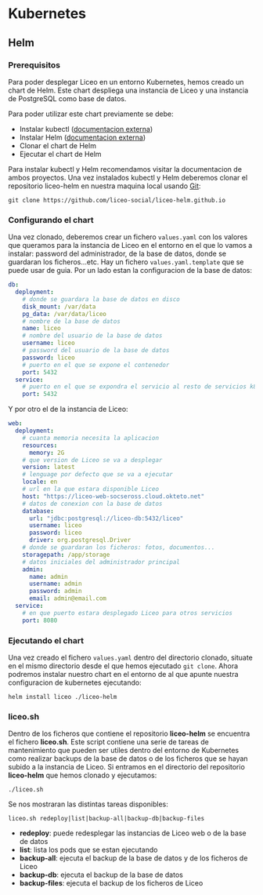 # Kubernetes

## Helm

### Prerequisitos

Para poder desplegar Liceo en un entorno Kubernetes, hemos creado un chart de Helm. Este chart despliega una instancia de Liceo y una instancia de PostgreSQL como base de datos. 

Para poder utilizar este chart previamente se debe:

- Instalar kubectl ([documentacion externa](https://kubernetes.io/es/docs/tasks/tools/install-kubectl/))
- Instalar Helm ([documentacion externa](https://helm.sh/docs/intro/install/))
- Clonar el chart de Helm
- Ejecutar el chart de Helm

Para instalar kubectl y Helm recomendamos visitar la documentacion de ambos proyectos. Una vez instalados kubectl y Helm deberemos clonar el repositorio liceo-helm en nuestra maquina local usando [Git](https://git-scm.com/):

```shell
git clone https://github.com/liceo-social/liceo-helm.github.io
```

### Configurando el chart

Una vez clonado, deberemos crear un fichero `values.yaml` con los valores que queramos para la instancia de Liceo en el entorno en el que lo vamos a instalar: password del administrador, de la base de datos, donde se guardaran los ficheros...etc. Hay un fichero `values.yaml.template` que se puede usar de guia. Por un lado estan la configuracion de la base de datos:

```yaml
db:
  deployment:    
    # donde se guardara la base de datos en disco
    disk_mount: /var/data
    pg_data: /var/data/liceo    
    # nombre de la base de datos
    name: liceo
    # nombre del usuario de la base de datos
    username: liceo
    # password del usuario de la base de datos
    password: liceo
    # puerto en el que se expone el contenedor
    port: 5432
  service:
    # puerto en el que se expondra el servicio al resto de servicios k8s
    port: 5432
```

Y por otro el de la instancia de Liceo:

```yaml
web:
  deployment:
    # cuanta memoria necesita la aplicacion
    resources:
      memory: 2G
    # que version de Liceo se va a desplegar
    version: latest
    # lenguage por defecto que se va a ejecutar
    locale: en
    # url en la que estara disponible Liceo 
    host: "https://liceo-web-socseross.cloud.okteto.net"
    # datos de conexion con la base de datos
    database:
      url: "jdbc:postgresql://liceo-db:5432/liceo"
      username: liceo
      password: liceo
      driver: org.postgresql.Driver
    # donde se guardaran los ficheros: fotos, documentos...
    storagepath: /app/storage
    # datos iniciales del administrador principal
    admin:
      name: admin
      username: admin
      password: admin
      email: admin@email.com
  service:  
    # en que puerto estara desplegado Liceo para otros servicios
    port: 8080        
```

### Ejecutando el chart

Una vez creado el fichero `values.yaml` dentro del directorio clonado, situate en el mismo directorio desde el que hemos ejecutado `git clone`. Ahora podremos instalar nuestro chart en el entorno de al que apunte nuestra configuracion de kubernetes ejecutando:

```shell
helm install liceo ./liceo-helm
```

### liceo.sh

Dentro de los ficheros que contiene el repositorio **liceo-helm** se encuentra el fichero **liceo.sh**. Este script contiene una serie de tareas de mantenimiento que pueden ser utiles dentro del entorno de Kubernetes como realizar backups de la base de datos o de los ficheros que se hayan subido a la instancia de Liceo. Si entramos en el directorio del repositorio **liceo-helm** que hemos clonado y ejecutamos:

```shell
./liceo.sh
```

Se nos mostraran las distintas tareas disponibles:

```shell
liceo.sh redeploy|list|backup-all|backup-db|backup-files
```

- **redeploy**: puede redesplegar las instancias de Liceo web o de la base de datos
- **list**: lista los pods que se estan ejecutando
- **backup-all**: ejecuta el backup de la base de datos y de los ficheros de Liceo
- **backup-db**: ejecuta el backup de la base de datos
- **backup-files**: ejecuta el backup de los ficheros de Liceo